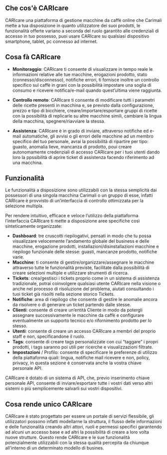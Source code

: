 ## Che cos'è CARIcare

CARIcare una piattaforma di gestione macchine da caffè online che Carimali mette a tua disposizione in quanto utilizzatore dei suoi prodotti, le funzionalità offerte variano a seconda del ruolo garantito alle credenziali di accesso in tuo possesso, puoi usare CARIcare su qualsiasi dispositivo smartphone, tablet, pc connesso ad internet.

## Cosa fà CARIcare

- **Monitoraggio**: CARIcare ti consente di visualizzare in tempo reale le informazioni relative alle tue macchine, erogazioni prodotto, stato (connesso/disconnesso), notifiche errori, ti fornisce inoltre un controllo specifico sul caffè in grani con la possibilità impostare una soglia di consumo e ricevere notifica/e-mail quando quest’ultima viene raggiunta.

- **Controllo remoto**: CARIcare ti consente di modificare tutti i parametri delle ricette presenti in macchina e, se previsto dalla configurazione, prezzo e tipo di bicchiere, creare/importare/esportare gruppi di ricette con la possibilità di replicarle su altre macchine simili, cambiare la lingua della macchina, spegnere/riavviare la stessa.

- **Assistenza**: CARIcare è in grado di inviare, attraverso notifiche ed e-mail automatiche, gli avvisi o gli errori delle macchine ad un membro specifico del tuo personale, avrai la possibilità di ripartire per tipo: guasto, anomalia lieve, mancanza di prodotto, poui creare autonomamente credenziali di accesso CARIcare per i tuoi utenti dando loro la ppssibilità di aprire ticket di assistenza facendo riferimento ad una macchina.

## Funzionalità

Le funzionalità a disposizione sono utilizzabili con la stessa semplicità dai possessori di una singola macchina Carimali o un gruppo di esse, infatti CARIcare è provvisto di un’interfaccia di controllo ottimizzata per la selezione multipla.

Per rendere intuitivo, efficace e veloce l’utilizzo della piattaforma l’interfaccia CARIcare ti mette a disposizione aree specifiche così sinteticamente organizzate:

- **Dashboard**: tre cruscotti riepilogativi, pensati in modo che tu possa visualizzare velocemente l’andamento globale del business e delle macchine, erogazione prodotti, installazioni/disinstallazioni macchine e riepilogo funzionale delle stesse: guasti, mancanze prodotto, notifiche varie.
- **Macchine**: ti consente di gestire/organizzare/assegnare le macchine attraverso tutte le funzionalità previste, facilitate dalla possibilità di creare selezioni multiple e utilizzare strumenti di ricerca.
- **Tickets**: crea/gestisci i tickets proprio come in un sistema di assistenza tradizionale, potrai coinvolgere qualsiasi utente CARIcare nella visione o anche nel processo di risoluzione del problema, aiutati consultando i tuoi ticket già risoilti nella sezione storico Tickets.
- **Notifiche**: area di riepilogo che consente di gestire le anomalie ancora da risolvere o di generare un ticket partendo dalle stesse.
- **Clienti**: consente di creare un’entità Cliente in modo da potergli assegnare successivamente le macchine da caffè e configurare eventualmente un supporto tecnico e/o rifornimento prodotto per lo stesso.
- **Utenti**: consente di creare un accesso CARIcare a membri del proprio staff e non, specificandone il ruolo.
- **Tags**: consente di creare tags personalizzate con cui “taggare” i propri prodotti, i tags saranno poi utili per ricerche e visualizzazioni filtrate.
- **Impostazioni** / Profilo: consente di specificare le preferenze di utilizzo della piattaforma quali: lingua, notifiche mail ricevere e non, policy, privacy, in questa sezione è conservata anche la vostra chiave personale API.

CARIcare è dotato di un sistema di API, che, previo inserimento chiave personale API, consente di inviare/esportare tutte i vostri dati verso altri sistemi o più semplicemente salvarli sui vostri dispositivi.

## Cosa rende unico CARIcare 

CARIcare è stato progettato per essere un portale di servizi flessibile, gli utilizzatori possono infatti modellarne la struttura, il flusso delle informazioni e delle funzionalità creando altri attori, ruoli e permessi specifici garantendo ad alcuni un accesso base e ad altri la possibilità di creare a loro volta nuove strutture. Questo rende CARIcare e le sue funzionalità potenzialmente utilizzabili con la stessa qualità percepita da chiunque all'interno di un determinato modello di busines.




